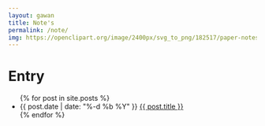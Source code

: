 ```yaml
---
layout: gawan
title: Note's
permalink: /note/
img: https://openclipart.org/image/2400px/svg_to_png/182517/paper-notes.png
---
```


<div class="home w3-animate-zoom">

  <h1 class="page-heading w3-text-indigo w3-animate-top">Entry <a class="w3-right-align rss-subscribe" href="{{ "/feed.xml" | prepend: site.baseurl }}" title="subscribe via RSS"><i class="fa fa-rss w3-text-orange w3-right-align w3-animate-fading" aria-hidden="true"></i></a></h1>

  <ul class="post-list w3-ul">
    {% for post in site.posts %}
      <li>
        <span class="fa fa-angle-right w3-text-grey"> {{ post.date | date: "%-d %b %Y" }} <i class="w3-text-red fa fa-angle-double-right" aria-hidden="true"></i> <a class="post-link w3-text-blue" href="{{ post.url | prepend: site.baseurl }}">{{ post.title }}</a></span>
      </li>
    {% endfor %}
  </ul>

 

</div>
